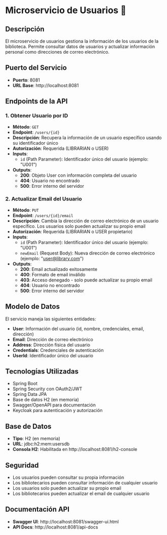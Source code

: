 # Microservicio de Usuarios 👥

## Descripción

El microservicio de usuarios gestiona la información de los usuarios de la biblioteca. Permite consultar datos de usuarios y actualizar información personal como direcciones de correo electrónico.

## Puerto del Servicio

- **Puerto**: 8081
- **URL Base**: http://localhost:8081

## Endpoints de la API

### 1. Obtener Usuario por ID

- **Método**: `GET`
- **Endpoint**: `/users/{id}`
- **Descripción**: Recupera la información de un usuario específico usando su identificador único
- **Autorización**: Requerida (LIBRARIAN o USER)
- **Inputs**:
  - `id` (Path Parameter): Identificador único del usuario (ejemplo: "U001")
- **Outputs**:
  - **200**: Objeto User con información completa del usuario
  - **404**: Usuario no encontrado
  - **500**: Error interno del servidor

### 2. Actualizar Email del Usuario

- **Método**: `PUT`
- **Endpoint**: `/users/{id}/email`
- **Descripción**: Cambia la dirección de correo electrónico de un usuario específico. Los usuarios solo pueden actualizar su propio email
- **Autorización**: Requerida (LIBRARIAN o USER propietario)
- **Inputs**:
  - `id` (Path Parameter): Identificador único del usuario (ejemplo: "U001")
  - `newEmail` (Request Body): Nueva dirección de correo electrónico (ejemplo: "user@library.com")
- **Outputs**:
  - **200**: Email actualizado exitosamente
  - **400**: Formato de email inválido
  - **403**: Acceso denegado - solo puede actualizar su propio email
  - **404**: Usuario no encontrado
  - **500**: Error interno del servidor

## Modelo de Datos

El servicio maneja las siguientes entidades:

- **User**: Información del usuario (id, nombre, credenciales, email, dirección)
- **Email**: Dirección de correo electrónico
- **Address**: Dirección física del usuario
- **Credentials**: Credenciales de autenticación
- **UserId**: Identificador único del usuario

## Tecnologías Utilizadas

- Spring Boot
- Spring Security con OAuth2/JWT
- Spring Data JPA
- Base de datos H2 (en memoria)
- Swagger/OpenAPI para documentación
- Keycloak para autenticación y autorización

## Base de Datos

- **Tipo**: H2 (en memoria)
- **URL**: jdbc:h2:mem:usersdb
- **Consola H2**: Habilitada en http://localhost:8081/h2-console

## Seguridad

- Los usuarios pueden consultar su propia información
- Los bibliotecarios pueden consultar información de cualquier usuario
- Los usuarios solo pueden actualizar su propio email
- Los bibliotecarios pueden actualizar el email de cualquier usuario

## Documentación API

- **Swagger UI**: http://localhost:8081/swagger-ui.html
- **API Docs**: http://localhost:8081/api-docs
